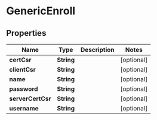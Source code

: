 

# GenericEnroll


## Properties

| Name | Type | Description | Notes |
|------------ | ------------- | ------------- | -------------|
|**certCsr** | **String** |  |  [optional] |
|**clientCsr** | **String** |  |  [optional] |
|**name** | **String** |  |  [optional] |
|**password** | **String** |  |  [optional] |
|**serverCertCsr** | **String** |  |  [optional] |
|**username** | **String** |  |  [optional] |



